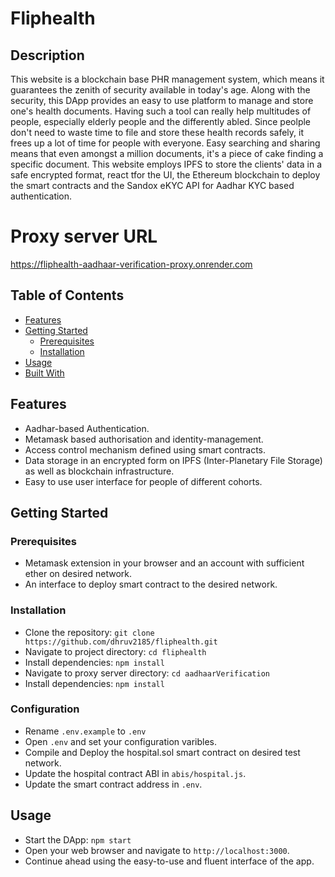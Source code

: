 # Fliphealth

## Description
This website is a blockchain base PHR management system, which means it guarantees the zenith of security available in today's age. Along with the security, this DApp provides an easy to use platform to manage and store one's health documents. Having such a tool can really help multitudes of people, especially elderly people and the differently abled. Since peolple don't need to waste time to file and store these health records safely, it frees up a lot of time for people with everyone. Easy searching and sharing means that even amongst a million documents, it's a piece of cake finding a specific document. This website employs IPFS to store the clients' data in a safe encrypted format, react tfor the UI, the Ethereum blockchain to deploy the smart contracts and the Sandox eKYC API for Aadhar KYC based authentication.

# Proxy server URL
https://fliphealth-aadhaar-verification-proxy.onrender.com

## Table of Contents

- [Features](#features)
- [Getting Started](#getting-started)
    - [Prerequisites](#prerequisites)
    - [Installation](#installation)
- [Usage](#usage)
- [Built With](#built-with)

## Features

- Aadhar-based Authentication.
- Metamask based authorisation and identity-management.
- Access control mechanism defined using smart contracts.
- Data storage in an encrypted form on IPFS (Inter-Planetary File Storage) as well as blockchain infrastructure.
- Easy to use user interface for people of different cohorts.

## Getting Started

### Prerequisites
- Metamask extension in your browser and an account with sufficient ether on desired network.
- An interface to deploy smart contract to the desired network.

### Installation
- Clone the repository: `git clone https://github.com/dhruv2185/fliphealth.git`
- Navigate to project directory: `cd fliphealth`
- Install dependencies: `npm install`
- Navigate to proxy server directory: `cd aadhaarVerification`
- Install dependencies: `npm install`

### Configuration
- Rename `.env.example` to `.env`
- Open `.env` and set your configuration varibles.
- Compile and Deploy the hospital.sol smart contract on desired test network.
- Update the hospital contract ABI in `abis/hospital.js`.
- Update the smart contract address in `.env`.

## Usage
- Start the DApp: `npm start`
- Open your web browser and navigate to `http://localhost:3000`.
- Continue ahead using the easy-to-use and fluent interface of the app.


  







